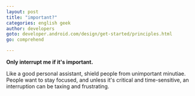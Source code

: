 ```yaml
---
layout: post
title: "important?"
categories: english geek
author: developers
goto: developer.android.com/design/get-started/principles.html
go: comprehend

---
```

**Only interrupt me if it's important.**<!-- more -->

Like a good personal assistant, shield people from unimportant minutiae. People want to stay focused, and unless it's critical and time-sensitive, an interruption can be taxing and frustrating.
